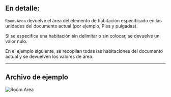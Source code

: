 ## En detalle:
`Room.Area` devuelve el área del elemento de habitación especificado en las unidades del documento actual (por ejemplo, Pies y pulgadas).

Si se especifica una habitación sin delimitar o sin colocar, se devuelve un valor nulo.

En el ejemplo siguiente, se recopilan todas las habitaciones del documento actual y se devuelven los valores de área.
___
## Archivo de ejemplo

![Room.Area](./Revit.Elements.Room.Area_img.jpg)
